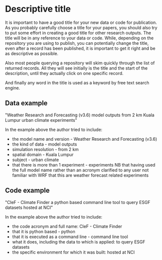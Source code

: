 # Descriptive title

It is important to have a good title for your new data or code for publication. As you probably carefully choose a title for your papers, you should also try to put some effort in creating a good title for other research outputs. The title will be in any reference to your data or code.  While, depending on the repository you are using to publish, you can potentially change the title, even after a record has been published, it is important to get it right and be as descriptive as possible.

Also most people querying a repository will skim quickly through the list of returned records. All they will see initially is the title and the start of the description, until they actually click on one specific record.

And finally any word in the title is used as a keyword by free text search engine.

## Data example
"Weather Research and Forecasting (v3.6) model outputs from 2 km Kuala Lumpur urban climate experiments"

In the example above the author tried to include:

* the model name and version - Weather Research and Forecasting (v3.6)
* the kind of data - model outputs
* simulation resolution - from 2 km
* spatial domain - Kuala Lumpur
* subject - urban climate
* that there is more than 1 experiment - experiments
NB that having used the full model name rather than an acronym clarified to any user not familiar with WRF that this are weather forecast related experiments

## Code example
"CleF - Climate Finder a python based command line tool to query ESGF datasets hosted at NCI"

In the example above the author tried to include:

* the code acronym and full name: CleF - Climate Finder
* that it is python based - python
* that it is executed as a command line - command line tool
* what it does, including the data to which is applied: to query ESGF datasets
* the specific environment for which it was built: hosted at NCI
